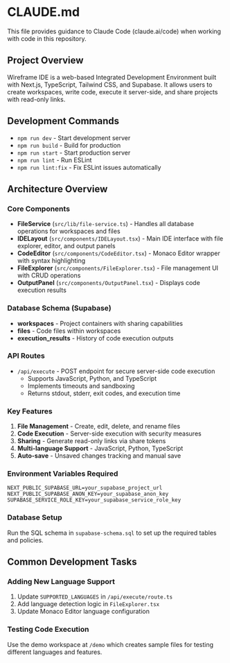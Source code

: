 # CLAUDE.md

This file provides guidance to Claude Code (claude.ai/code) when working with code in this repository.

## Project Overview

Wireframe IDE is a web-based Integrated Development Environment built with Next.js, TypeScript, Tailwind CSS, and Supabase. It allows users to create workspaces, write code, execute it server-side, and share projects with read-only links.

## Development Commands

- `npm run dev` - Start development server
- `npm run build` - Build for production
- `npm run start` - Start production server
- `npm run lint` - Run ESLint
- `npm run lint:fix` - Fix ESLint issues automatically

## Architecture Overview

### Core Components
- **FileService** (`src/lib/file-service.ts`) - Handles all database operations for workspaces and files
- **IDELayout** (`src/components/IDELayout.tsx`) - Main IDE interface with file explorer, editor, and output panels
- **CodeEditor** (`src/components/CodeEditor.tsx`) - Monaco Editor wrapper with syntax highlighting
- **FileExplorer** (`src/components/FileExplorer.tsx`) - File management UI with CRUD operations
- **OutputPanel** (`src/components/OutputPanel.tsx`) - Displays code execution results

### Database Schema (Supabase)
- **workspaces** - Project containers with sharing capabilities
- **files** - Code files within workspaces
- **execution_results** - History of code execution outputs

### API Routes
- `/api/execute` - POST endpoint for secure server-side code execution
  - Supports JavaScript, Python, and TypeScript
  - Implements timeouts and sandboxing
  - Returns stdout, stderr, exit codes, and execution time

### Key Features
1. **File Management** - Create, edit, delete, and rename files
2. **Code Execution** - Server-side execution with security measures
3. **Sharing** - Generate read-only links via share tokens
4. **Multi-language Support** - JavaScript, Python, TypeScript
5. **Auto-save** - Unsaved changes tracking and manual save

### Environment Variables Required
```
NEXT_PUBLIC_SUPABASE_URL=your_supabase_project_url
NEXT_PUBLIC_SUPABASE_ANON_KEY=your_supabase_anon_key
SUPABASE_SERVICE_ROLE_KEY=your_supabase_service_role_key
```

### Database Setup
Run the SQL schema in `supabase-schema.sql` to set up the required tables and policies.

## Common Development Tasks

### Adding New Language Support
1. Update `SUPPORTED_LANGUAGES` in `/api/execute/route.ts`
2. Add language detection logic in `FileExplorer.tsx`
3. Update Monaco Editor language configuration

### Testing Code Execution
Use the demo workspace at `/demo` which creates sample files for testing different languages and features.